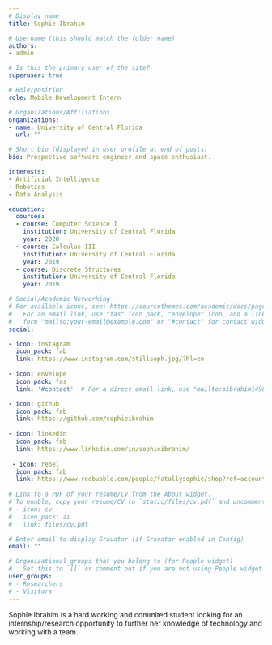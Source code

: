 ```yaml
---
# Display name
title: Sophie Ibrahim

# Username (this should match the folder name)
authors:
- admin

# Is this the primary user of the site?
superuser: true

# Role/position
role: Mobile Development Intern

# Organizations/Affiliations
organizations:
- name: University of Central Florida
  url: ""

# Short bio (displayed in user profile at end of posts)
bio: Prospective software engineer and space enthusiast.

interests:
- Artificial Intelligence
- Robotics
- Data Analysis

education:
  courses:
  - course: Computer Science 1
    institution: University of Central Florida
    year: 2020
  - course: Calculus III
    institution: University of Central Florida
    year: 2019
  - course: Discrete Structures
    institution: University of Central Florida
    year: 2019

# Social/Academic Networking
# For available icons, see: https://sourcethemes.com/academic/docs/page-builder/#icons
#   For an email link, use "fas" icon pack, "envelope" icon, and a link in the
#   form "mailto:your-email@example.com" or "#contact" for contact widget.
social:

- icon: instagram
  icon_pack: fab
  link: https://www.instagram.com/stillsoph.jpg/?hl=en
  
- icon: envelope
  icon_pack: fas
  link: '#contact'  # For a direct email link, use "mailto:sibrahim1498@gmail.com".

- icon: github
  icon_pack: fab
  link: https://github.com/sophieibrahim
  
- icon: linkedin
  icon_pack: fab
  link: https://www.linkedin.com/in/sophieibrahim/
  
 - icon: rebel
  icon_pack: fab
  link: https://www.redbubble.com/people/fatallysophie/shop?ref=account-nav-dropdown
  
# Link to a PDF of your resume/CV from the About widget.
# To enable, copy your resume/CV to `static/files/cv.pdf` and uncomment the lines below.
# - icon: cv
#   icon_pack: ai
#   link: files/cv.pdf

# Enter email to display Gravatar (if Gravatar enabled in Config)
email: ""

# Organizational groups that you belong to (for People widget)
#   Set this to `[]` or comment out if you are not using People widget.
user_groups:
# - Researchers
# - Visitors
---
```


Sophie Ibrahim is a hard working and commited student looking for an internship/research opportunity to further her knowledge of technology and working with a team.
